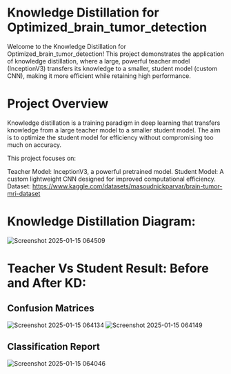 # Knowledge Distillation for Optimized_brain_tumor_detection 
Welcome to the Knowledge Distillation for Optimized_brain_tumor_detection! This project demonstrates the application of knowledge distillation, where a large, powerful teacher model (InceptionV3) transfers its knowledge to a smaller, student model (custom CNN), making it more efficient while retaining high performance.

# Project Overview
Knowledge distillation is a training paradigm in deep learning that transfers knowledge from a large teacher model to a smaller student model. The aim is to optimize the student model for efficiency without compromising too much on accuracy.

This project focuses on:

Teacher Model: InceptionV3, a powerful pretrained model.
Student Model: A custom lightweight CNN designed for improved computational efficiency.
Dataset: https://www.kaggle.com/datasets/masoudnickparvar/brain-tumor-mri-dataset

# Knowledge Distillation Diagram:

![Screenshot 2025-01-15 064509](https://github.com/user-attachments/assets/06602d3a-ecdd-4cc8-a1f7-d10494092fd5)

# Teacher Vs Student Result: Before and After KD:
## Confusion Matrices

![Screenshot 2025-01-15 064134](https://github.com/user-attachments/assets/c08e94f0-7595-4d90-a029-8d928658d016)
![Screenshot 2025-01-15 064149](https://github.com/user-attachments/assets/aedaf21a-8c4f-49fe-b414-074a0770ac86)

## Classification Report
![Screenshot 2025-01-15 064046](https://github.com/user-attachments/assets/32ed4ec0-a378-4a51-8010-4b63a1002a21)

